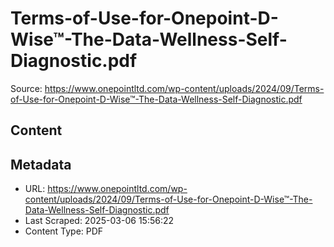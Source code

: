 # Terms-of-Use-for-Onepoint-D-Wise™-The-Data-Wellness-Self-Diagnostic.pdf

Source: https://www.onepointltd.com/wp-content/uploads/2024/09/Terms-of-Use-for-Onepoint-D-Wise™-The-Data-Wellness-Self-Diagnostic.pdf

## Content


## Metadata

- URL: https://www.onepointltd.com/wp-content/uploads/2024/09/Terms-of-Use-for-Onepoint-D-Wise™-The-Data-Wellness-Self-Diagnostic.pdf
- Last Scraped: 2025-03-06 15:56:22
- Content Type: PDF
